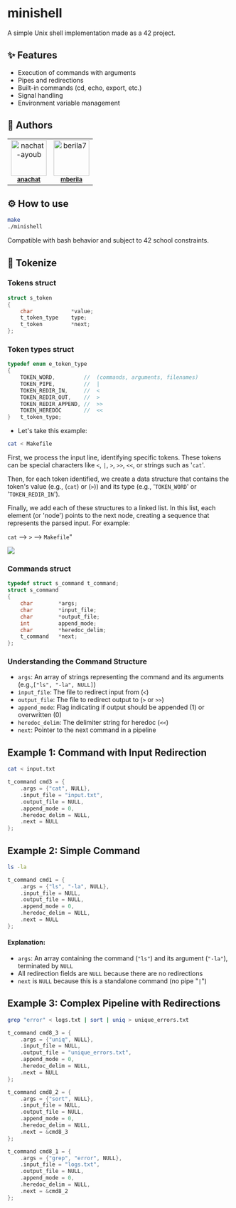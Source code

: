 # minishell

A simple Unix shell implementation made as a 42 project.

## ✨ Features

- Execution of commands with arguments
- Pipes and redirections
- Built-in commands (cd, echo, export, etc.)
- Signal handling
- Environment variable management

## 👥 Authors

<table align="center">
  <tr>
    <td align="center">
      <a href="https://github.com/nachat-ayoub" style="text-decoration: none; color: inherit;">
        <img src="https://images.weserv.nl/?url=avatars.githubusercontent.com/nachat-ayoub?v=4&h=300&w=300&fit=cover&mask=circle&maxage=7d" width="80" height="80" alt="nachat-ayoub"/>
      </a>
      <br/>
      <sub><b><a href="https://profile.intra.42.fr/users/anachat" target="_blank">anachat</a></b></sub>
    </td>
    <td align="center">
      <a href="https://github.com/berila7" style="text-decoration: none; color: inherit;">
        <img src="https://images.weserv.nl/?url=avatars.githubusercontent.com/berila7?v=4&h=300&w=300&fit=cover&mask=circle&maxage=7d" width="80" height="80" alt="berila7"/>
      </a>
      <br/>
      <sub><b><a href="https://profile.intra.42.fr/users/mberila" target="_blank">mberila</a></b></sub>
    </td>
  </tr>
</table>


## ⚙️ How to use

```bash
make
./minishell
```

Compatible with bash behavior and subject to 42 school constraints.

## 🔐 Tokenize

### Tokens struct

```c
struct s_token
{
	char			*value;
	t_token_type	type;
	t_token			*next;
};
```

### Token types struct

```c
typedef enum e_token_type
{
	TOKEN_WORD,			//	(commands, arguments, filenames)
	TOKEN_PIPE,			//	|
	TOKEN_REDIR_IN,		//	<
	TOKEN_REDIR_OUT,	//	>
	TOKEN_REDIR_APPEND,	//	>>
	TOKEN_HEREDOC		//	<<
}	t_token_type;
```

- Let's take this example:

```bash
cat < Makefile
```

First, we process the input line, identifying specific tokens. These tokens can be special characters like `<`, `|`, `>`, `>>`, `<<`, or strings such as '`cat`'.

Then, for each token identified, we create a data structure that contains the token's value (e.g., (`cat`) or (`>`)) and its type (e.g., '`TOKEN_WORD`' or '`TOKEN_REDIR_IN`').

Finally, we add each of these structures to a linked list. In this list, each element (or 'node') points to the next node, creating a sequence that represents the parsed input. For example:

`cat` --> `>` --> `Makefile`"

<img src="https://imgur.com/a/lz7WAZb">

### Commands struct

```c
typedef struct s_command t_command;
struct s_command
{
    char        *args;
    char        *input_file;
    char        *output_file;
    int         append_mode;
    char        *heredoc_delim;
    t_command   *next;
};
```

### Understanding the Command Structure

- `args`: An array of strings representing the command and its arguments (e.g.,`["ls", "-la", NULL]`)
- `input_file`: The file to redirect input from (`<`)
- `output_file`: The file to redirect output to (`>` or `>>`)
- `append_mode`: Flag indicating if output should be appended (1) or overwritten (0)
- `heredoc_delim`: The delimiter string for heredoc (`<<`)
- `next`: Pointer to the next command in a pipeline

<h2>Example 1: Command with Input Redirection</h2>

```bash
cat < input.txt
```

```c
t_command cmd3 = {
    .args = {"cat", NULL},
    .input_file = "input.txt",
    .output_file = NULL,
    .append_mode = 0,
    .heredoc_delim = NULL,
    .next = NULL
};
```

<h2>Example 2: Simple Command</h2>

```bash
ls -la
```

```c
t_command cmd1 = {
    .args = {"ls", "-la", NULL},
    .input_file = NULL,
    .output_file = NULL,
    .append_mode = 0,
    .heredoc_delim = NULL,
    .next = NULL
};
```

<h4>Explanation:</h4>

- `args`: An array containing the command (`"ls"`) and its argument (`"-la"`), terminated by `NULL`
- All redirection fields are `NULL` because there are no redirections
- `next` is `NULL` because this is a standalone command (no pipe "`|`")

<h2>Example 3: Complex Pipeline with Redirections</h2>


```bash
grep "error" < logs.txt | sort | uniq > unique_errors.txt
```

```c
t_command cmd8_3 = {
    .args = {"uniq", NULL},
    .input_file = NULL,
    .output_file = "unique_errors.txt",
    .append_mode = 0,
    .heredoc_delim = NULL,
    .next = NULL
};

t_command cmd8_2 = {
    .args = {"sort", NULL},
    .input_file = NULL,
    .output_file = NULL,
    .append_mode = 0,
    .heredoc_delim = NULL,
    .next = &cmd8_3
};

t_command cmd8_1 = {
    .args = {"grep", "error", NULL},
    .input_file = "logs.txt",
    .output_file = NULL,
    .append_mode = 0,
    .heredoc_delim = NULL,
    .next = &cmd8_2
};
```